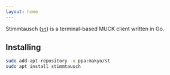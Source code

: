 ```yaml
---
layout: home
---
```


Stimmtausch ([`st`](/cmd)) is a terminal-based MUCK client written in Go.

## Installing

```bash
sudo add-apt-repository -u ppa:makyo/st
sudo apt install stimmtausch
```
